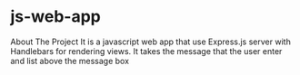 # js-web-app

About The Project
It is a javascript web app that use Express.js server with Handlebars for rendering views.
It takes the message that the user enter and list above the message box
